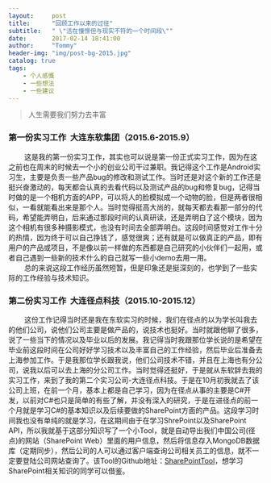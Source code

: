 ```yaml
---
layout:     post
title:      "回顾工作以来的过往"
subtitle:   " \"活在憧憬但与现实不符的一个时间段\""
date:       2017-02-14 18:41:00
author:     "Tommy"
header-img: "img/post-bg-2015.jpg"
catalog: true
tags:
    - 个人感慨
    - 一些想法
    - 一些建议
---
```


> 人生需要我们努力去丰富

### 第一份实习工作  大连东软集团（2015.6-2015.9）

&nbsp;&nbsp;&nbsp;&nbsp;&nbsp;&nbsp;&nbsp;&nbsp;这是我的第一份实习工作，其实也可以说是第一份正式实习工作，因为在这之前也在周末的时候去一个小的创业公司干过兼职。我记得这个工作是Android实习生，主要是负责一些产品bug的修改和测试工作。当时还是对这个新的工作还是挺兴奋激动的，每天都会认真的去看代码以及测试产品的bug和修复bug，记得当时做的是一个相机方面的APP，可以将人的脸模拟成一个动物的脸，但是两者很相似，一看就能看出来是那个人。当时觉得挺高大尚的，就每天都去看那一部分的代码，希望能弄明白，后来通过那段时间的认真研读，还是弄明白了这个模块，因为这个相机有很多种摄影模式，也没有时间去全部弄明白。这段时间感觉对工作十分的热情，因为终于可以自己挣钱了，感觉很爽；还有就是可以做真正的产品，即有用户的产品或项目，不是像以前一样做的东西都是自己研究的小伙伴们一起用，或者自己遇到一些新的技术什么的自己就写一些小demo去用一用。<br/>
&nbsp;&nbsp;&nbsp;&nbsp;&nbsp;&nbsp;&nbsp;&nbsp;总的来说这段工作经历虽然短暂，但是印象还是挺深刻的，也学到了一些实际的工作经验与技术知识。

### 第二份实习工作  大连径点科技（2015.10-2015.12）
&nbsp;&nbsp;&nbsp;&nbsp;&nbsp;&nbsp;&nbsp;&nbsp;这份工作记得当时还是我在东软实习的时候，我们在径点的以为学长叫我去的他们公司，说他们公司主要是做产品的，说技术也挺好。当时就跟他聊了很多，说了一些当下的情况以及毕业以后的发展。我记得当时我跟那位学长说的是希望在毕业前这段时间在公司好好学习技术以及丰富自己的工作经验，然后毕业后准备去上海参加工作。于是我那位学长跟我说，他们公司技术不错，并且在上海也有分公司，说我以后可以去上海的分公司工作。当时觉得还挺好，于是就从东软辞去我的实习工作，来到了我的第二个实习公司-大连径点科技。于是在10月初我就去了该公司上班，在前一个月，基本上都是自己学习，因为在径点从事的主要是C#开发，以前对C#也只是简单的有些了解，并没有深入的研究，于是在进径点的前一个月就是学习C#的基本知识以及后续要做的SharePoint方面的产品。这段学习时间我也没有单纯的就是学习，在这期间由于在学习ShrePoint以及SharePoint API，所以我就基于这部分知识写了一个小Tool，就是自动导出我们中国公司(径点)的网站（SharePoint Web）里面的用户信息，然后将信息存入MongoDB数据库（定期同步），然后公司的人可以通过客户端查询公司相关员工的信息，就不一定要登陆公司网站查询了。该Tool的Github地址：[SharePointTool](https://github.com/joyang1/SharePointTools)，想学习SharePoint相关知识的同学可以借鉴。

